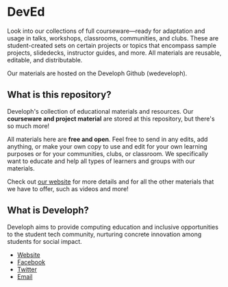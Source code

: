# DevEd

Look into our collections of full courseware—ready for adaptation and usage in talks, workshops, classrooms, communities, and clubs. These are student-created sets on certain projects or topics that encompass sample projects, slidedecks, instructor guides, and more. All materials are reusable, editable, and distributable.

Our materials are hosted on the Developh Github (wedeveloph).

## What is this repository?

Developh's collection of educational materials and resources. Our **courseware and project material** are stored at this repository, but there's so much more!

All materials here are **free and open**. Feel free to send in any edits, add anything, or make your own copy to use and edit for your own learning purposes or for your communities, clubs, or classroom. We specifically want to educate and help all types of learners and groups with our materials.

Check out [our website](http://ed.devsociety.ph) for more details and for all the other materials that we have to offer, such as videos and more!

## What is Developh?
Developh aims to provide computing education and inclusive opportunities to the student tech community, nurturing concrete innovation among students for social impact.

* [Website](http://developh.org)
* [Facebook](http://fb.com/develophorg)
* [Twitter](http://twitter.com/develophorg)
* [Email](mailto:ed@developh.org)
